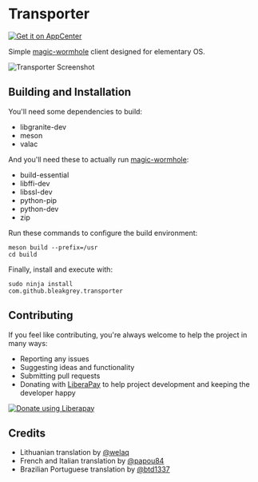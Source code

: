 # Transporter
[![Get it on AppCenter](https://appcenter.elementary.io/badge.svg)](https://appcenter.elementary.io/com.github.bleakgrey.transporter)

Simple [magic-wormhole](https://github.com/warner/magic-wormhole) client designed for elementary OS.

![Transporter Screenshot](https://raw.githubusercontent.com/bleakgrey/transporter/master/data/screenshot.png)

## Building and Installation

You'll need some dependencies to build:
* libgranite-dev
* meson
* valac

And you'll need these to actually run [magic-wormhole](https://github.com/warner/magic-wormhole):
* build-essential
* libffi-dev
* libssl-dev
* python-pip
* python-dev
* zip


Run these commands to configure the build environment:

    meson build --prefix=/usr
    cd build

Finally, install and execute with:

    sudo ninja install
    com.github.bleakgrey.transporter

## Contributing

If you feel like contributing, you're always welcome to help the project in many ways:
* Reporting any issues
* Suggesting ideas and functionality
* Submitting pull requests
* Donating with [LiberaPay](https://liberapay.com/bleakgrey/) to help project development and keeping the developer happy

<a href="https://liberapay.com/bleakgrey/donate"><img alt="Donate using Liberapay" src="https://liberapay.com/assets/widgets/donate.svg"></a>

## Credits
* Lithuanian translation by <a href="https://github.com/welaq">@welaq</a>
* French and Italian translation by <a href="https://github.com/papou84">@papou84</a>
* Brazilian Portuguese translation by <a href="https://github.com/btd1337">@btd1337</a>
